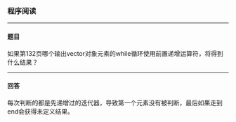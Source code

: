 ### 程序阅读
***
#### 题目

如果第132页哪个输出vector对象元素的while循环使用前置递增运算符，将得到什么结果？

***
#### 回答

每次判断的都是先递增过的迭代器，导致第一个元素没有被判断，最后如果走到end会获得未定义结果。